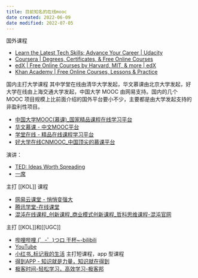 ```yaml
---
title: 目前知名的在线mooc
date created: 2022-06-09
date modified: 2022-07-05
---
```

国外课程
- [Learn the Latest Tech Skills; Advance Your Career | Udacity](https://www.udacity.com/)
- [Coursera | Degrees, Certificates, & Free Online Courses](https://www.coursera.org/)
- [edX | Free Online Courses by Harvard, MIT, & more | edX](https://www.edx.org/)
- [Khan Academy | Free Online Courses, Lessons & Practice](https://www.khanacademy.org/)

国内主打大学课程
其中学堂在线由清华大学发起，华文慕课由北京大学发起，好大学在线由上海交通大学发起，中国大学 MOOC 由网易支持。国内的几个 MOOC 项目规模上比前面介绍的国外平台要小不少，主要都是由大学发起支持的非盈利性项目。
- [中国大学MOOC(慕课)_国家精品课程在线学习平台](https://www.icourse163.org/)
- [华文慕课 - 中文MOOC平台](http://www.chinesemooc.org/)
- [学堂在线 - 精品在线课程学习平台](https://www.xuetangx.com/)
- [好大学在线CNMOOC_中国顶尖的慕课平台](https://www.cnmooc.org/home/index.mooc)

演讲：
- [TED: Ideas Worth Spreading](https://www.ted.com/)
- [一席](https://yixi.tv/#/home)

主打 [[KOL]] 课程
- [网易云课堂 - 悄悄变强大](https://study.163.com/)
- [腾讯学堂-在线课堂](https://daxuepc.com/)
- [混沌在线课程_创新课程_商业模式创新课程_哲科思维课程-混沌官网](https://www.hundun.cn/)

主打 [[KOL]]和[[UGC]]
- [哔哩哔哩 (゜-゜)つロ 干杯~-bilibili](https://www.bilibili.com/)
- [YouTube](https://www.youtube.com/)
- [小红书_标记我的生活](https://www.xiaohongshu.com/)
主打短课程，app 型课程
- [得到APP - 知识就是力量，知识就在得到](https://www.dedao.cn/)
- [极客时间-轻松学习，高效学习-极客邦](https://time.geekbang.org/)
